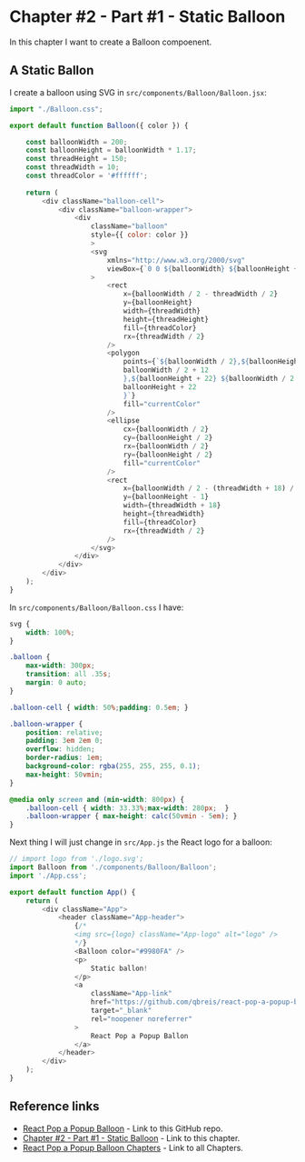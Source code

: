 # Chapter #2 - Part #1 - Static Balloon

In this chapter I want to create a Balloon compoenent.

## A Static Ballon

I create a balloon using SVG in `src/components/Balloon/Balloon.jsx`:

```js
import "./Balloon.css";

export default function Balloon({ color }) {

    const balloonWidth = 200;
    const balloonHeight = balloonWidth * 1.17;
    const threadHeight = 150;
    const threadWidth = 10;
    const threadColor = '#ffffff';
    
    return (
        <div className="balloon-cell">
            <div className="balloon-wrapper">
                <div 
                    className="balloon"
                    style={{ color: color }} 
                    >
                    <svg
                        xmlns="http://www.w3.org/2000/svg"
                        viewBox={`0 0 ${balloonWidth} ${balloonHeight + threadHeight}`}
                    >
                        <rect
                            x={balloonWidth / 2 - threadWidth / 2}
                            y={balloonHeight}
                            width={threadWidth}
                            height={threadHeight}
                            fill={threadColor}
                            rx={threadWidth / 2}
                        />
                        <polygon
                            points={`${balloonWidth / 2},${balloonHeight - 3} ${
                            balloonWidth / 2 + 12
                            },${balloonHeight + 22} ${balloonWidth / 2 - 12},${
                            balloonHeight + 22
                            }`}
                            fill="currentColor"
                        />
                        <ellipse
                            cx={balloonWidth / 2}
                            cy={balloonHeight / 2}
                            rx={balloonWidth / 2}
                            ry={balloonHeight / 2}
                            fill="currentColor"
                        />
                        <rect
                            x={balloonWidth / 2 - (threadWidth + 18) / 2}
                            y={balloonHeight - 1}
                            width={threadWidth + 18}
                            height={threadWidth}
                            fill={threadColor}
                            rx={threadWidth / 2}
                        />
                    </svg>
                </div>
            </div>
        </div>
    );
}
```

In `src/components/Balloon/Balloon.css` I have:

```css
svg {
    width: 100%;
}

.balloon {
    max-width: 300px;
    transition: all .35s;
    margin: 0 auto;
}

.balloon-cell { width: 50%;padding: 0.5em; }

.balloon-wrapper {
    position: relative;
    padding: 3em 2em 0;
    overflow: hidden;
    border-radius: 1em;
    background-color: rgba(255, 255, 255, 0.1);
    max-height: 50vmin;
}

@media only screen and (min-width: 800px) {
    .balloon-cell { width: 33.33%;max-width: 280px;  }
    .balloon-wrapper { max-height: calc(50vmin - 5em); }
}
```

Next thing I will just change in `src/App.js` the React logo for a balloon:

```js
// import logo from './logo.svg';
import Balloon from './components/Balloon/Balloon';
import './App.css';

export default function App() {
    return (
        <div className="App">
            <header className="App-header">
                {/*
                <img src={logo} className="App-logo" alt="logo" />
                */}
                <Balloon color="#9980FA" />
                <p>
                    Static ballon!
                </p>
                <a
                    className="App-link"
                    href="https://github.com/qbreis/react-pop-a-popup-balloon/"
                    target="_blank"
                    rel="noopener noreferrer"
                >
                    React Pop a Popup Ballon
                </a>
            </header>
        </div>
    );
}
```

## Reference links

- [React Pop a Popup Balloon](https://github.com/qbreis/react-pop-a-popup-balloon/) - Link to this GitHub repo.
- [Chapter #2 - Part #1 - Static Balloon](https://github.com/qbreis/react-pop-a-popup-balloon/tree/main-chapter-02-part-1) - Link to this chapter.
- [React Pop a Popup Balloon Chapters](https://github.com/qbreis/react-pop-a-popup-balloon/tree/main/documentation/walkthrough) - Link to all Chapters.


